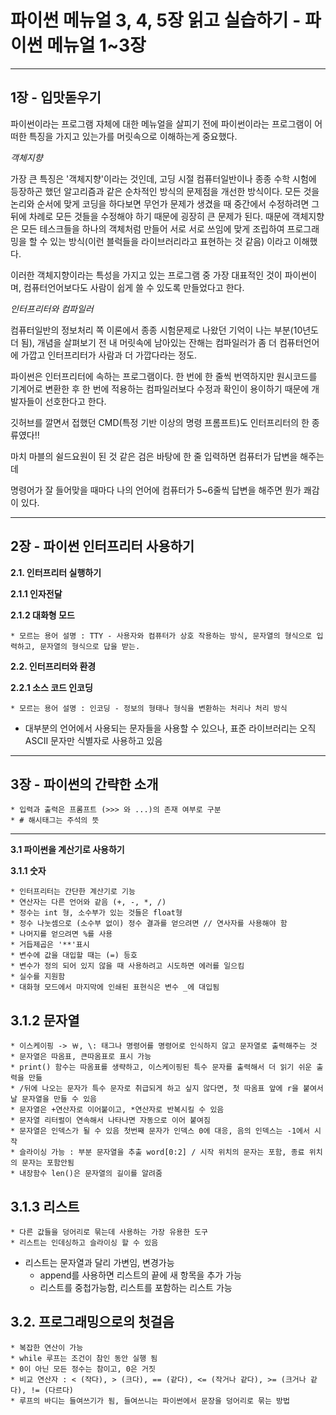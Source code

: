 # 파이썬 메뉴얼 3, 4, 5장 읽고 실습하기 - 파이썬 메뉴얼 1~3장


---
## **1장 - 입맛돋우기**


파이썬이라는 프로그램 자체에 대한 메뉴얼을 살피기 전에 파이썬이라는 프로그램이 어떠한 특징을 가지고 있는가를 머릿속으로 이해하는게 중요했다.

*객체지향* 

가장 큰 특징은 '객체지향'이라는 것인데, 고딩 시절 컴퓨터일반이나 종종 수학 시험에 등장하곤 했던 알고리즘과 같은 순차적인 방식의
문제점을 개선한 방식이다. 모든 것을 논리와 순서에 맞게 코딩을 하다보면 무언가 문제가 생겼을 때 중간에서 수정하려면 그 뒤에 차례로 모든 것들을 수정해야 하기 때문에 굉장히 큰 문제가 된다. 때문에 객체지향은 모든 테스크들을 하나의 객체처럼 만들어 서로 서로 쓰임에 맞게 조립하여 프로그래밍을 할 수 있는 방식(이런 블럭들을 라이브러리라고 표현하는 것 같음) 이라고 이해했다.


이러한 객체지향이라는 특성을 가지고 있는 프로그램 중 가장 대표적인 것이 파이썬이며, 컴퓨터언어보다도 사람이 쉽게 쓸 수 있도록 만들었다고 한다. 


*인터프리터와 컴파일러* 


컴퓨터일반의 정보처리 쪽 이론에서 종종 시험문제로 나왔던 기억이 나는 부분(10년도 더 됨),
개념을 살펴보기 전 내 머릿속에 남아있는 잔해는 컴파일러가 좀 더 컴퓨터언어에 가깝고 인터프리터가 사람과 더 가깝다라는 정도.

파이썬은 인터프리터에 속하는 프로그램이다. 한 번에 한 줄씩 번역하지만 원시코드를 기계어로 변환한 후 한 번에 적용하는 컴파일러보다 수정과 확인이 용이하기 때문에 개발자들이 선호한다고 한다.

깃허브를 깔면서 접했던 CMD(특정 기반 이상의 명령 프롬프트)도 인터프리터의 한 종류였다!! 

마치 마블의 쉴드요원이 된 것 같은 검은 바탕에 한 줄 입력하면 컴퓨터가 답변을 해주는데 

명령어가 잘 들어맞을 때마다 나의 언어에 컴퓨터가 5~6줄씩 답변을 해주면 뭔가 쾌감이 있다.


---

## **2장 - 파이썬 인터프리터 사용하기**

**2.1. 인터프리터 실행하기**


**2.1.1 인자전달**


**2.1.2 대화형 모드**


	* 모르는 용어 설명 : TTY - 사용자와 컴퓨터가 상호 작용하는 방식, 문자열의 형식으로 입력하고, 문자열의 형식으로 답을 받는.



**2.2. 인터프리터와 환경**


**2.2.1 소스 코드 인코딩**


	* 모르는 용어 설명 : 인코딩 - 정보의 형태나 형식을 변환하는 처리나 처리 방식


  * 대부분의 언어에서 사용되는 문자들을 사용할 수 있으나, 표준 라이브러리는 오직 ASCII 문자만 식별자로 사용하고 있음

---

## **3장 - 파이썬의 간략한 소개**



	* 입력과 출력은 프롬프트 (>>> 와 ...)의 존재 여부로 구분
	* # 해시태그는 주석의 뜻

---

**3.1 파이썬을 계산기로 사용하기**


**3.1.1 숫자**


	* 인터프리터는 간단한 계산기로 기능
	* 연산자는 다른 언어와 같음 (+, -, *, /)
	* 정수는 int 형, 소수부가 있는 것들은 float형
	* 정수 나눗셈으로 (소수부 없이) 정수 결과를 얻으려면 // 연사자를 사용해야 함
	* 나머지를 얻으려면 %를 사용
	* 거듭제곱은 '**'표시
	* 변수에 값을 대입할 때는 (=) 등호
	* 변수가 정의 되어 있지 않을 때 사용하려고 시도하면 에러를 일으킴
	* 실수를 지원함
	* 대화형 모드에서 마지막에 인쇄된 표현식은 변수 _에 대입됨



## **3.1.2 문자열**


	* 이스케이핑 -> ￦, \: 태그나 명령어를 명령어로 인식하지 않고 문자열로 출력해주는 것
	* 문자열은 따옴표, 큰따옴표로 표시 가능
	* print() 함수는 따옴표를 생략하고, 이스케이핑된 특수 문자를 출력해서 더 읽기 쉬운 출력을 만듦
	* /뒤에 나오는 문자가 특수 문자로 취급되게 하고 싶지 않다면, 첫 따옴표 앞에 r을 붙여서 날 문자열을 만들 수 있음
	* 문자열은 +연산자로 이어붙이고, *연산자로 반복시킬 수 있음
	* 문자열 리터럴이 연속해서 나타나면 자동으로 이어 붙여짐
	* 문자열은 인덱스가 될 수 있음 첫번째 문자가 인덱스 0에 대응, 음의 인덱스는 -1에서 시작
	* 슬라이싱 가능 : 부분 문자열을 추출 word[0:2] / 시작 위치의 문자는 포함, 종료 위치의 문자는 포함안됨
	* 내장함수 len()은 문자열의 길이를 알려줌




## **3.1.3 리스트**


	* 다른 값들을 덩어리로 묶는데 사용하는 가장 유용한 도구
	* 리스트는 인데싱하고 슬라이싱 할 수 있음
  * 리스트는 문자열과 달리 가변임, 변경가능
	* append를 사용하면 리스트의 끝에 새 항목을 추가 가능
	* 리스트를 중첩가능함, 리스트를 포함하는 리스트 가능



## **3.2. 프로그래밍으로의 첫걸음**


	* 복잡한 연산이 가능
	* while 루프는 조건이 참인 동안 실행 됨
	* 0이 아닌 모든 정수는 참이고, 0은 거짓
	* 비교 연산자 : < (작다), > (크다), == (같다), <= (작거나 같다), >= (크거나 같다), != (다르다)
	* 루프의 바디는 들여쓰기가 됨, 들여쓰니는 파이썬에서 문장을 덩어리로 묶는 방법







